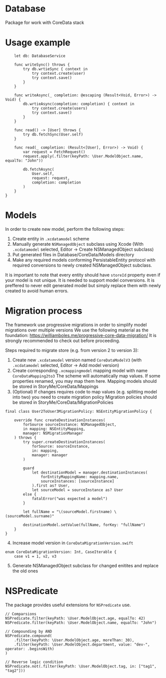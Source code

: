 # Database

Package for work with CoreData stack

# Usage example

```
    let db: DatabaseService
    
    func writeSync() throws {
        try db.wrtieSync { context in
            try context.create(user)
            try context.save()
        }
    }
    
    func writeAsync(_ completion: @escaping (Result<Void, Error>) -> Void) {
        db.wrtieAsync(completion: completion) { context in
            try context.create(users)
            try context.save()
        } 
    }
    
    func read() -> [User] throws {
        try db.fetchSync(User.self)
    }
    
    func read(_ completion: (Result<[User], Error>) -> Void) {
        var request = FetchRequest()
        request.apply(.filter(keyPath: \User.ModelObject.name, equalTo: "John"))
        
        db.fetchAsync(
            User.self, 
            request: request, 
            completion: completion
        )
    }
}
```
# Models

In order to create new model, perform the following steps:

1) Create entity in `.xcdatamodel` scheme
2) Manually generate `NSManagedObject` subclass using Xcode (With `.xcdatamodel` selected, Editor ->  Create NSManagedObject subclass)
3) Put generated files in Database/CoreData/Models directory
4) Make any required models conforming PersistableEntity protocol with required conversions to newly created NSManagedObject subclass.

It is important to note that every entity should have `storeId` property even if your model is not unique. It is needed to support model conversions.
It is preffered to never edit generated model but simply replace them with newly created to avoid human errors.

# Migration process

The framework use progressive migrations in order to simplify model migrations over multiple versions
We use the following material as the foundation: https://williamboles.me/progressive-core-data-migration/
It is strongly recommended to check out before proceeding.

Steps required to migrate store (e.g. from version 2 to version 3): 
1) Create new `.xcdatamodel` version named `CoreDataModelV3` (with `.xcdatamodel` selected, Editor -> Add model version)
2) Create corresponding `.xcmappingmodel` mapping model with name `CoreDataMapping2to3`
    The scheme will automatically map values. If some properties renamed, you may map them here.
    Mapping models should be stored in StoryMe/CoreData/Mappings
3) (Optional) If changes requires code to map values (e.g. splitting model into two) you need to create migration policy
    Migration policies should be stored in StoryMe/CoreData/MigrationPolicies
```
final class User2ToUser3MigrationPolicy: NSEntityMigrationPolicy {
    
    override func createDestinationInstances(
        forSource sourceInstance: NSManagedObject,
        in mapping: NSEntityMapping,
        manager: NSMigrationManager
    ) throws {
        try super.createDestinationInstances(
            forSource: sourceInstance,
            in: mapping,
            manager: manager
        )

        guard
            let destinationModel = manager.destinationInstances(
                forEntityMappingName: mapping.name,
                sourceInstances: [sourceInstance]
            ).first as? User,
            let sourceModel = sourceInstance as? User
        else {
            fatalError("was expected a model")
        }

        let fullName = "\(sourceModel.firstname) \(sourceModel.surname)"

        destinationModel.setValue(fullName, forKey: "fullName")
    }
}
```
4) Increase model version in `CoreDataMigrationVersion.swift`
```
enum CoreDataMigrationVersion: Int, CaseIterable {
    case v1 = 1, v2, v3
```
5) Generate NSManagedObject subclass for changed enitites and replace the old ones

# NSPredicate

The package provides useful extensions for `NSPredicate` use. 

```
// Comparsions
NSPredicate.filter(keyPath: \User.ModelObject.age, equalTo: 42)
NSPredicate.filter(keyPath: \User.ModelObject.name, equalTo: "John")

// Compounding by AND
NSPredicate.compound(
    .filter(keyPath: \User.ModelObject.age, moreThan: 30),
    .filter(keyPath: \User.ModelObject.department, value: "dev-", operator: .beginsWith)
)

// Reverse logic condition
NSPredicate.not(.filter(keyPath: \User.ModelObject.tag, in: ["tag1", "tag2"]))
```
